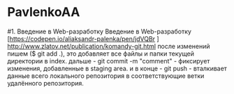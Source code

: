 # PavlenkoAA
#1. Введение в Web-разработку
Введение в Web-разработку [https://codepen.io/aliaksandr-palenka/pen/jdVQBr ]  
http://www.zlatov.net/publication/komandy-git.html
после изменений пишем ($ git add .), это добавляет все файлы и папки текущей директории в index.
дальше - git commit -m "comment" - фиксирует изменения, добавленные в staging area.
и в конце - git push -  вталкивает данные всего локального репозитория в соответствующие ветки удалённого репозитория.